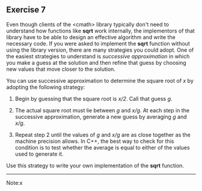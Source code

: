 Exercise 7
---------- 

Even though clients of the &lt;cmath&gt; library typically don't need to understand how functions like **sqrt** work internally, the implementors of that library have to be able to design an effective algorithm and write the necessary code. If you were asked to implement the **sqrt** function without using the library version, there are many strategies you could adopt. One of the easiest strategies to understand is *successive approximation* in which you make a guess at the solution and then refine that guess by choosing new values that move closer to the solution.

You can use successive approximation to determine the square root of *x* by adopting the following strategy:

1. Begin by guessing that the square root is *x/2*. Call that guess *g*. 

2. The actual square root must lie between *g* and *x/g*. At each step in the successive approximation, generate a new guess by averaging *g* and *x/g*.

3. Repeat step 2 until the values of *g* and *x/g* are as close together as the machine precision allows. In C++, the best way to check for this condition is to test whether the average is equal to either of the values used to generate it.

Use this strategy to write your own implementation of the **sqrt** function.

---

Note:x